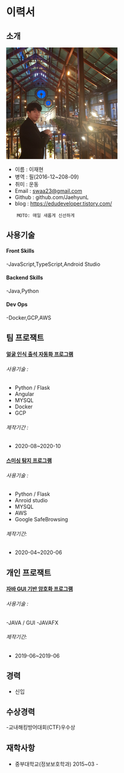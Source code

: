 # 이력서

## 소개


<img src="https://github.com/JaeHyunL/resume/blob/main/aKakaoTalk_20201026_013340414.jpg" width="300" height="300">

* 이름 : 이재현
* 병역 : 필(2016-12~208-09)
* 취미 : 운동
* Email : swaa23@gmail.com
* Github : github.com/JaehyunL
* blog : https://edudeveloper.tistory.com/

~~~
    MOTO: 매일 새롭게 신선하게
~~~



## 사용기술 

#### Front Skills
<!-- 아이콘 대충 자바스크립트, 타입스크립트 ,안드로이드스튜디오 구해와야지--> 
-JavaScript,TypeScript,Android Studio

#### Backend Skills
-Java,Python
<!-- 아이콘 자바 파이썬 구해와야지-->

#### Dev Ops 
-Docker,GCP,AWS

<!-- 도커 aws -->

## 팀 프로잭트
#### [얼굴 인식 출석 자동화 프로그램 ](https://github.com/slackid/Final_Capston_Forward)
###### 사용기술 :
<!-- 사진첨부 -->
- Python / Flask
- Angular
- MYSQL 
- Docker
- GCP 
###### 제작기간 : 
- 2020-08~2020-10

#### [스미싱 탐지 프로그램](https://github.com/teamGolee/golee-server-python)
###### 사용기술 :
- Python / Flask
- Anroid studio
- MYSQL 
- AWS 
- Google SafeBrowsing
###### 제작기간:
- 2020-04~2020-06


## 개인 프로잭트 
#### [자바 GUI 기반 암호화 프로그램](https://github.com/JaeHyunL/JavaCiper)
###### 사용기술 :
 -JAVA / GUI
 -JAVAFX
###### 제작기간:
- 2019-06~2019-06

## 경력 
 - 신입 
 
## 수상경력
-교내해킹방어대회(CTF)우수상

## 재학사항 
####
- 중부대학교(정보보호학과) 2015~03 - 

